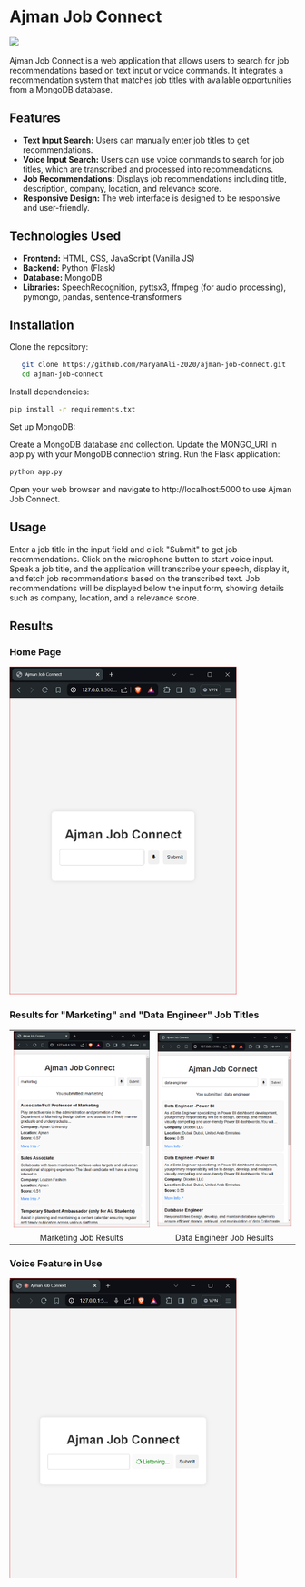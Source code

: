# Ajman Job Connect
<a href="https://app.commanddash.io/agent?github=https://github.com/MaryamAli-2020/ajman-job-connect"><img src="https://img.shields.io/badge/AI-Code%20Gen-EB9FDA"></a>

Ajman Job Connect is a web application that allows users to search for job recommendations based on text input or voice commands. It integrates a recommendation system that matches job titles with available opportunities from a MongoDB database.

## Features

- **Text Input Search:** Users can manually enter job titles to get recommendations.
- **Voice Input Search:** Users can use voice commands to search for job titles, which are transcribed and processed into recommendations.
- **Job Recommendations:** Displays job recommendations including title, description, company, location, and relevance score.
- **Responsive Design:** The web interface is designed to be responsive and user-friendly.

## Technologies Used

- **Frontend:** HTML, CSS, JavaScript (Vanilla JS)
- **Backend:** Python (Flask)
- **Database:** MongoDB
- **Libraries:** SpeechRecognition, pyttsx3, ffmpeg (for audio processing), pymongo, pandas, sentence-transformers

## Installation

Clone the repository:
```bash
   git clone https://github.com/MaryamAli-2020/ajman-job-connect.git
   cd ajman-job-connect
```
Install dependencies:
```bash
pip install -r requirements.txt
```

Set up MongoDB:

Create a MongoDB database and collection.
Update the MONGO_URI in app.py with your MongoDB connection string.
Run the Flask application:

```bash
python app.py
```

Open your web browser and navigate to http://localhost:5000 to use Ajman Job Connect.

## Usage
Enter a job title in the input field and click "Submit" to get job recommendations.
Click on the microphone button to start voice input. Speak a job title, and the application will transcribe your speech, display it, and fetch job recommendations based on the transcribed text.
Job recommendations will be displayed below the input form, showing details such as company, location, and a relevance score.

## Results 
### Home Page
<img src="results/home.png" alt="Home Page" width="400" />

### Results for "Marketing" and "Data Engineer" Job Titles
<table>
  <tr>
    <td><img src="results/marketing example.png" alt="Marketing Job Results" width="400"/></td>
    <td><img src="results/data engineer example.png" alt="Data Engineer Job Results" width="400"/></td>
  </tr>
  <tr>
    <td align="center">Marketing Job Results</td>
    <td align="center">Data Engineer Job Results</td>
  </tr>
</table>

### Voice Feature in Use
<img src="results/voice feature.png" alt="Voice Feature" width="400" />



